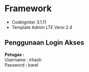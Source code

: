# Framework
* Codeigniter 3.1.11
* Template Admin LTE  Versi 2.4

## Penggunaan Login Akses

<b>Petugas : </b>
<br/>
Username : irhash
<br/>
Password : barel
